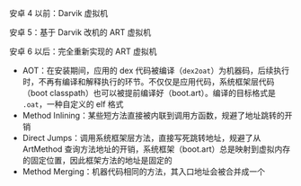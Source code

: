 安卓 4 以前：Darvik 虚拟机

安卓 5：基于 Darvik 改机的 ART 虚拟机

安卓 6 以后：完全重新实现的 ART 虚拟机
- AOT：在安装期间，应用的 dex 代码被编译（`dex2oat`）为机器码，后续执行时，不再有编译和解释执行的环节。不仅仅是应用代码，系统框架层代码（boot classpath）也可以被提前编译好（boot.art）。编译的目标格式是 `.oat`，一种自定义的 elf 格式
- Method Inlining：某些短方法直接被内联到调用方函数，规避了地址跳转的开销
- Direct Jumps：调用系统框架层方法，直接写死跳转地址，规避了从 ArtMethod 查询方法地址的开销，系统框架（boot.art）总是映射到虚拟内存的固定位置，因此框架方法的地址是固定的
-  Method Merging：机器代码相同的方法，其入口地址会被合并成一个